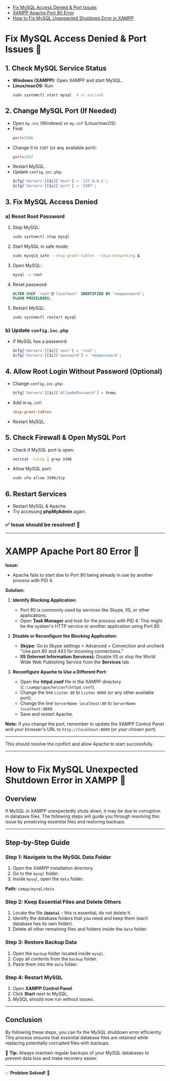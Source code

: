 - [Fix MySQL Access Denied & Port Issues](#fix-mysql-access-denied--port-issues)
- [XAMPP Apache Port 80 Error](#xampp-apache-port-80-error)
- [How to Fix MySQL Unexpected Shutdown Error in XAMPP](#how-to-fix-mysql-unexpected-shutdown-error-in-xampp)



 # Fix MySQL Access Denied & Port Issues 🚀

## 1. Check MySQL Service Status
- **Windows (XAMPP):** Open XAMPP and start MySQL.
- **Linux/macOS:** Run:
  ```sh
  sudo systemctl start mysql  # or mariadb
  ```

## 2. Change MySQL Port (If Needed)
- Open `my.ini` (Windows) or `my.cnf` (Linux/macOS).
- Find:
  ```ini
  port=3306
  ```
- Change it to `3307` (or any available port):
  ```ini
  port=3307
  ```
- Restart MySQL.
- Update `config.inc.php`:
  ```php
  $cfg['Servers'][$i]['host'] = '127.0.0.1';
  $cfg['Servers'][$i]['port'] = '3307';
  ```

## 3. Fix MySQL Access Denied
### a) Reset Root Password
1. Stop MySQL:
   ```sh
   sudo systemctl stop mysql
   ```
2. Start MySQL in safe mode:
   ```sh
   sudo mysqld_safe --skip-grant-tables --skip-networking &
   ```
3. Open MySQL:
   ```sh
   mysql -u root
   ```
4. Reset password:
   ```sql
   ALTER USER 'root'@'localhost' IDENTIFIED BY 'newpassword';
   FLUSH PRIVILEGES;
   ```
5. Restart MySQL:
   ```sh
   sudo systemctl restart mysql
   ```

### b) Update `config.inc.php`
- If MySQL has a password:
  ```php
  $cfg['Servers'][$i]['user'] = 'root';
  $cfg['Servers'][$i]['password'] = 'newpassword';
  ```

## 4. Allow Root Login Without Password (Optional)
- Change `config.inc.php`:
  ```php
  $cfg['Servers'][$i]['AllowNoPassword'] = true;
  ```
- Add in `my.cnf`:
  ```ini
  skip-grant-tables
  ```
- Restart MySQL.

## 5. Check Firewall & Open MySQL Port
- Check if MySQL port is open:
  ```sh
  netstat -tulnp | grep 3306
  ```
- Allow MySQL port:
  ```sh
  sudo ufw allow 3306/tcp
  ```

## 6. Restart Services
- Restart MySQL & Apache.
- Try accessing **phpMyAdmin** again.

### ✅ Issue should be resolved! 🚀

---


 # XAMPP Apache Port 80 Error 🚀

**Issue:**
- Apache fails to start due to Port 80 being already in use by another process with PID 4.
  
**Solution:**
1. **Identify Blocking Application:**
   - Port 80 is commonly used by services like Skype, IIS, or other applications.
   - Open **Task Manager** and look for the process with PID 4. This might be the system's HTTP service or another application using Port 80.

2. **Disable or Reconfigure the Blocking Application:**
   - **Skype:** Go to Skype settings > Advanced > Connection and uncheck "Use port 80 and 443 for incoming connections."
   - **IIS (Internet Information Services):** Disable IIS or stop the World Wide Web Publishing Service from the **Services** tab.

3. **Reconfigure Apache to Use a Different Port:**
   - Open the **httpd.conf** file in the XAMPP directory (`C:\xampp\apache\conf\httpd.conf`).
   - Change the line `Listen 80` to `Listen 8080` (or any other available port).
   - Change the line    `ServerName localhost:80` to `ServerName localhost:8080`.
   - Save and restart Apache.

**Note:** If you change the port, remember to update the XAMPP Control Panel and your browser's URL to `http://localhost:8080` (or your chosen port).

---

This should resolve the conflict and allow Apache to start successfully.

---

 # **How to Fix MySQL Unexpected Shutdown Error in XAMPP** 🚀

## **Overview**
If MySQL in XAMPP unexpectedly shuts down, it may be due to corruption in database files. The following steps will guide you through resolving this issue by preserving essential files and restoring backups.

---

## **Step-by-Step Guide**

### **Step 1: Navigate to the MySQL Data Folder**
1. Open the XAMPP installation directory.
2. Go to the `mysql` folder.
3. Inside `mysql`, open the `data` folder.

**Path:** `xampp/mysql/data`

### **Step 2: Keep Essential Files and Delete Others**
1. Locate the file **`ibdata1`** – this is essential, do not delete it.
2. Identify the database folders that you need and keep them (each database has its own folder).
3. Delete all other remaining files and folders inside the `data` folder.

### **Step 3: Restore Backup Data**
1. Open the `backup` folder located inside `mysql`.
2. Copy all contents from the `backup` folder.
3. Paste them into the `data` folder.

### **Step 4: Restart MySQL**
1. Open **XAMPP Control Panel**.
2. Click **Start** next to MySQL.
3. MySQL should now run without issues.

---

## **Conclusion**
By following these steps, you can fix the MySQL shutdown error efficiently. This process ensures that essential database files are retained while replacing potentially corrupted files with backups.

🔹 **Tip:** Always maintain regular backups of your MySQL databases to prevent data loss and make recovery easier.

---
✅ **Problem Solved!** 🚀


